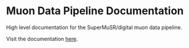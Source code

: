 # Muon Data Pipeline Documentation

High level documentation for the SuperMuSR/digital muon data pipeline.

Visit the documentation [here](https://stfc-icd-research-and-design.github.io/digital-muon-pipeline-docs/).
